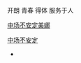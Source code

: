 
开朗 青春 得体 服务于人

[中场不安定美娜](https://v.qq.com/x/search/?q=中场不安定美娜)


[中场不安定](https://v.qq.com/x/cover/bnt1h8oqszrau20/r00228c59n2.html)

-
